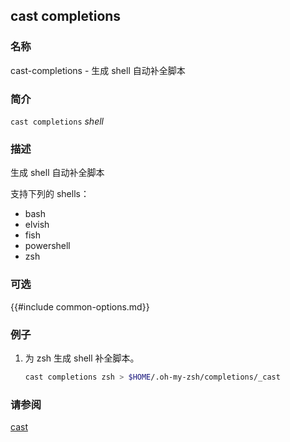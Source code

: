 ## cast completions

### 名称

cast-completions - 生成 shell 自动补全脚本

### 简介

``cast completions`` *shell*

### 描述

生成 shell 自动补全脚本

支持下列的 shells：

- bash
- elvish
- fish
- powershell
- zsh

### 可选

{{#include common-options.md}}

### 例子

1. 为 zsh 生成 shell 补全脚本。
    ```sh
    cast completions zsh > $HOME/.oh-my-zsh/completions/_cast
    ```

### 请参阅

[cast](./cast.md)
